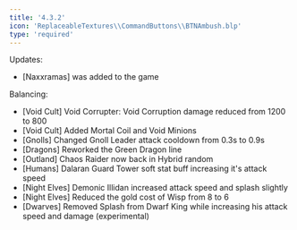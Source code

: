 ```yaml
---
title: '4.3.2'
icon: 'ReplaceableTextures\\CommandButtons\\BTNAmbush.blp'
type: 'required'
---
```

Updates:
- [Naxxramas] was added to the game
 
Balancing:
- [Void Cult] Void Corrupter: Void Corruption damage reduced from 1200 to 800
- [Void Cult] Added Mortal Coil and Void Minions
- [Gnolls] Changed Gnoll Leader attack cooldown from 0.3s to 0.9s
- [Dragons] Reworked the Green Dragon line
- [Outland] Chaos Raider now back in Hybrid random
- [Humans] Dalaran Guard Tower soft stat buff increasing it's attack speed
- [Night Elves] Demonic Illidan increased attack speed and splash slightly
- [Night Elves] Reduced the gold cost of Wisp from 8 to 6
- [Dwarves] Removed Splash from Dwarf King while increasing his attack speed and damage (experimental)
